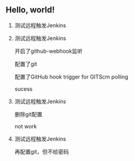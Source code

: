 ## Hello, world!

1. 测试远程触发Jenkins

2. 测试远程触发Jenkins

    开启了github-webhook监听

    配置了git

    配置了GitHub hook trigger for GITScm polling

    sucess

3. 测试远程触发Jenkins

    删除git配置

    not work

4. 测试远程触发Jenkins

    再配置git，但不给密码
